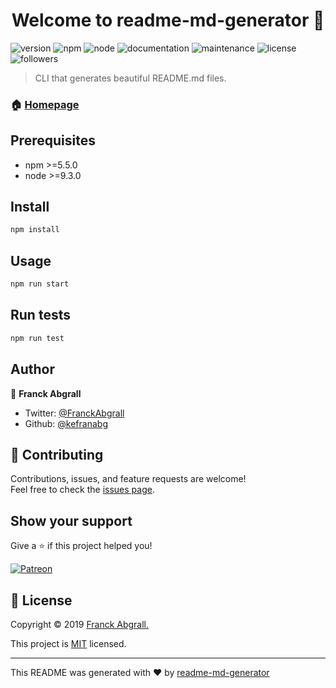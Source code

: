 <h1 align="center">Welcome to readme-md-generator 👋</h1>

![version](https://img.shields.io/badge/version-0.5.0-blue.svg?cacheSeconds=2592000)
![npm](https://img.shields.io/badge/npm-%3E%3D5.5.0-blue.svg)
![node](https://img.shields.io/badge/node-%3E%3D9.3.0-blue.svg)
![documentation](https://img.shields.io/badge/documentation-yes-brightgreen.svg)
![maintenance](https://img.shields.io/badge/Maintained-yes-green.svg)
![license](https://img.shields.io/badge/License-MIT-yellow.svg)
![followers](https://img.shields.io/twitter/follow/:FranckAbgrall.svg?style=social)

> CLI that generates beautiful README.md files.

### 🏠 [Homepage](#)

## Prerequisites

- npm >=5.5.0
- node >=9.3.0

## Install

```bash
npm install
```

## Usage

```bash
npm run start
```

## Run tests

```bash
npm run test
```
## Author

👤 **Franck Abgrall**

- Twitter: [@FranckAbgrall](https://twitter.com/FranckAbgrall)
- Github: [@kefranabg](https://github.com/kefranabg)

## 🤝 Contributing

Contributions, issues, and feature requests are welcome!<br />
Feel free to check the [issues page](#).

## Show your support

Give a ⭐️ if this project helped you!

[![Patreon](https://c5.patreon.com/external/logo/become_a_patron_button.png)](https://www.patreon.com/seu_usuario)

## 📝 License

Copyright © 2019 [Franck Abgrall.](https://github.com/kefranabg)

This project is [MIT](https://opensource.org/licenses/MIT) licensed.

---

This README was generated with ❤️ by [readme-md-generator](https://github.com/kefranabg/readme-md-generator)

